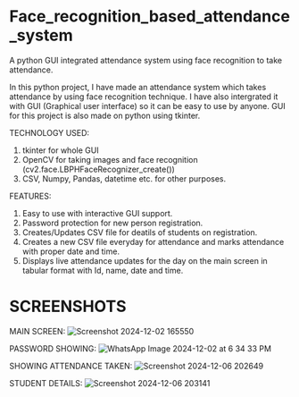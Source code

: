 # Face_recognition_based_attendance_system
A python GUI integrated attendance system using face recognition to take attendance.

In this python project, I have made an attendance system which takes attendance by using face recognition technique. I have also intergrated it with GUI (Graphical user interface) so it can be easy to use by anyone. GUI for this project is also made on python using tkinter.

TECHNOLOGY USED:
1) tkinter for whole GUI
2) OpenCV for taking images and face recognition (cv2.face.LBPHFaceRecognizer_create())
3) CSV, Numpy, Pandas, datetime etc. for other purposes.

FEATURES:
1) Easy to use with interactive GUI support.
2) Password protection for new person registration.
3) Creates/Updates CSV file for deatils of students on registration.
4) Creates a new CSV file everyday for attendance and marks attendance with proper date and time.
5) Displays live attendance updates for the day on the main screen in tabular format with Id, name, date and time.

# SCREENSHOTS
MAIN SCREEN:
![Screenshot 2024-12-02 165550](https://github.com/user-attachments/assets/ca6c0dc5-1310-44a5-9aaa-368ffb5ec43d)

PASSWORD SHOWING:
![WhatsApp Image 2024-12-02 at 6 34 33 PM](https://github.com/user-attachments/assets/a7054ebd-98f3-4d29-8975-f60277691bc3)

SHOWING ATTENDANCE TAKEN:
![Screenshot 2024-12-06 202649](https://github.com/user-attachments/assets/0c8e6a23-2a4e-4112-84fd-8bb846ec5265)

STUDENT DETAILS:
![Screenshot 2024-12-06 203141](https://github.com/user-attachments/assets/4482c7f6-9693-430d-bc1d-f10fc64a4c4d)




